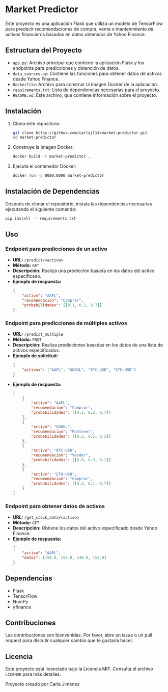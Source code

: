 # Market Predictor

Este proyecto es una aplicación Flask que utiliza un modelo de TensorFlow para predecir recomendaciones de compra, venta o mantenimiento de activos financieros basados en datos obtenidos de Yahoo Finance.

## Estructura del Proyecto

- `app.py`: Archivo principal que contiene la aplicación Flask y los endpoints para predicciones y obtención de datos.
- `data_sources.py`: Contiene las funciones para obtener datos de activos desde Yahoo Finance.
- `Dockerfile`: Archivo para construir la imagen Docker de la aplicación.
- `requirements.txt`: Lista de dependencias necesarias para el proyecto.
- `README.md`: Este archivo, que contiene información sobre el proyecto.

## Instalación

1. Clona este repositorio:
    ```sh
    git clone https://github.com/carlajl14/market-predictor.git
    cd market-predictor
    ```

2. Construye la imagen Docker:
    ```sh
    docker build -t market-predictor .
    ```

3. Ejecuta el contenedor Docker:
    ```sh
    docker run -p 8080:8080 market-predictor
    ```

## Instalación de Dependencias

Después de clonar el repositorio, instala las dependencias necesarias ejecutando el siguiente comando:

```sh
pip install -r requirements.txt
```

## Uso

### Endpoint para predicciones de un activo

- **URL:** `/predict/<activo>`
- **Método:** `GET`
- **Descripción:** Realiza una predicción basada en los datos del activo especificado.
- **Ejemplo de respuesta:**
    ```json
    {
        "activo": "AAPL",
        "recomendacion": "Comprar",
        "probabilidades": [[0.1, 0.2, 0.7]]
    }
    ```

### Endpoint para predicciones de múltiples activos

- **URL:** `/predict_multiple`
- **Método:** `POST`
- **Descripción:** Realiza predicciones basadas en los datos de una lista de activos especificados.
- **Ejemplo de solicitud:**
    ```json
    {
        "activos": ["AAPL", "GOOGL", "BTC-USD", "ETH-USD"]
    }
    ```
- **Ejemplo de respuesta:**
    ```json
    [
        {
            "activo": "AAPL",
            "recomendacion": "Comprar",
            "probabilidades": [[0.1, 0.2, 0.7]]
        },
        {
            "activo": "GOOGL",
            "recomendacion": "Mantener",
            "probabilidades": [[0.3, 0.5, 0.2]]
        },
        {
            "activo": "BTC-USD",
            "recomendacion": "Vender",
            "probabilidades": [[0.6, 0.3, 0.1]]
        },
        {
            "activo": "ETH-USD",
            "recomendacion": "Comprar",
            "probabilidades": [[0.2, 0.1, 0.7]]
        }
    ]
    ```

### Endpoint para obtener datos de activos

- **URL:** `/get_stock_data/<activo>`
- **Método:** `GET`
- **Descripción:** Obtiene los datos del activo especificado desde Yahoo Finance.
- **Ejemplo de respuesta:**
    ```json
    {
        "activo": "AAPL",
        "datos": [150.0, 155.0, 148.0, 152.0]
    }
    ```

## Dependencias

- Flask
- TensorFlow
- NumPy
- yfinance

## Contribuciones

Las contribuciones son bienvenidas. Por favor, abre un issue o un pull request para discutir cualquier cambio que te gustaría hacer.

## Licencia

Este proyecto está licenciado bajo la Licencia MIT. Consulta el archivo `LICENSE` para más detalles.

Proyecto creado por Carla Jiménez